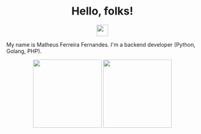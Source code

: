 <div align="center">
  
  # Hello, folks! 

</div>

<div align="center">

  <img src="https://c.tenor.com/ODuQGVni0DsAAAAC/luffy-hi.gif" width="30px">
  
</div>

My name is Matheus Ferreira Fernandes. I'm a backend developer (Python, Golang, PHP). 

<div align="center">

  <img height="180em" src="https://github-readme-stats-sigma-five.vercel.app/api?username=ffmatheus&show_icons=true&theme=dracula&include_all_commits=true&count_private=true"/>

  <img height="180em" src="https://github-readme-stats-sigma-five.vercel.app/api/top-langs/?username=ffmatheus&layout=compact&langs_count=7&theme=dracula"/>

</div>
